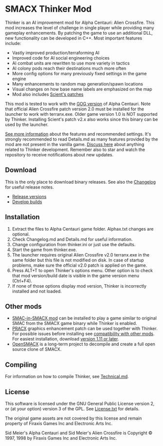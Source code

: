 
SMACX Thinker Mod
=================

Thinker is an AI improvement mod for Alpha Centauri: Alien Crossfire.
This mod increases the level of challenge in single player while providing many gameplay enhancements.
By patching the game to use an additional DLL, new functionality can be developed in C++. Most important features include:

* Vastly improved production/terraforming AI
* Improved code for AI social engineering choices
* AI combat units are rewritten to use more variety in tactics
* AI colony pods reach their destinations much more often
* More config options for many previously fixed settings in the game engine
* Many enhancements to random map generation/spawn locations
* Visual changes on how base name labels are emphasized on the map
* Mod also includes [Scient's patches](Details.md)

This mod is tested to work with the [GOG version](https://www.gog.com/game/sid_meiers_alpha_centauri) of Alpha Centauri.
Note that official Alien Crossfire patch version 2.0 must be installed for the launcher to work with terranx.exe.
Older game version 1.0 is NOT supported by Thinker. Installing Scient's patch v2.x also works since this binary can be used by the launcher.

[See more information](Details.md) about the features and recommended settings.
It's strongly recommended to read Details.md as many features provided by the mod are not present in the vanilla game.
[Discuss here](https://github.com/induktio/thinker/discussions) about anything related to Thinker development.
Remember also to star and watch the repository to receive notifications about new updates.


Download
--------
This is the only place to download binary releases. See also the [Changelog](Changelog.md) for useful release notes.

* [Release versions](https://www.dropbox.com/sh/qsps5bhz8v020o9/AAAp6ioWxdo7vnG6Ity5W3o1a?dl=0&lst=)
* [Develop builds](https://www.dropbox.com/sh/qsps5bhz8v020o9/AADv-0D0-bPq22pgoAIcDRC3a/develop?dl=0&lst=)


Installation
------------
1. Extract the files to Alpha Centauri game folder. Alphax.txt changes are optional.
2. Check Changelog.md and Details.md for useful information.
3. Change configuration from thinker.ini or just use the defaults.
4. Start the game from thinker.exe.
5. The launcher requires original Alien Crossfire v2.0 terranx.exe in the same folder but this file is not modified on disk. In case of startup problems, make sure the official v2.0 patch is applied on the game.
6. Press ALT+T to open Thinker's options menu. Other option is to check that mod version/build date is visible in the game version menu (Ctrl+F4).
7. If none of those options display mod version, Thinker is incorrectly installed and not loaded.


Other mods
----------
* [SMAC-in-SMACX mod](Details.md#smac-in-smacx-mod) can be installed to play a game similar to original SMAC from the SMACX game binary while Thinker is enabled.
* [PRACX](https://github.com/DrazharLn/pracx) graphics enhancement patch can be used together with Thinker. For possible issues before installing see [compatibility with other mods](Details.md#compatibility-with-other-mods). For easiest installation, download [version 1.11 or later](https://github.com/DrazharLn/pracx/releases/).
* [OpenSMACX](https://github.com/b-casey/OpenSMACX) is a long-term project to decompile and create a full open source clone of SMACX.


Compiling
---------
For information on how to compile Thinker, see [Technical.md](Technical.md).


License
-------
This software is licensed under the GNU General Public License version 2, or (at your option) version 3 of the GPL. See [License.txt](License.txt) for details.

The original game assets are not covered by this license and remain property of Firaxis Games Inc and Electronic Arts Inc.

Sid Meier's Alpha Centauri and Sid Meier's Alien Crossfire is Copyright © 1997, 1998 by Firaxis Games Inc and Electronic Arts Inc.
